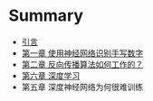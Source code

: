 # Summary

* [引言](README.md)
* [第一章 使用神经网络识别手写数字](chapter1.md)
* [第二章 反向传播算法如何工作的？](chapter2.md)
* [第六章 深度学习](chapter6.md)
* 第五章 深度神经网络为何很难训练

